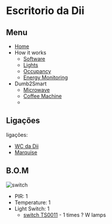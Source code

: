 # Escritorio da Dii


## Menu

- [Home](./readme.md)
- How it works
  - [Software](./how/software.md)
  - [Lights](./how/lights.md)
  - [Occupancy](./how/occupancy.md)
  - [Energy Monitoring](./how/energy.md)
- Dumb2Smart
  - [Microwave](./dumb2smart/microwave.md)
  - [Coffee Machine](./dumb2smart/coffee_machine.md)
  - 
## Ligações

ligações:
- [WC da Dii](./wc_dii.md)
- [Marquise](./marquise.md)

## B.O.M

![switch](https://www.zigbee2mqtt.io/images/devices/TS0011_switch_module.jpg) 

- PIR: 1
- Temperature: 1
- Light Switch: 1
  - [switch TS0011](https://www.zigbee2mqtt.io/devices/TS0012_switch_module.html#tuya-ts0011_switch_module) - 1 times ? W lamps
